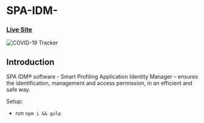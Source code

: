 # SPA-IDM-

### [Live Site](https://covid19statswebsite.netlify.com/)

![COVID-19 Tracker](https://i.ibb.co/X87BqVY/Screenshot-2020-04-13-at-10-14-58.png)

## Introduction

SPA IDM® software - Smart Profiling Application Identity Manager – ensures the identification, management and access permission, in an efficient and safe way.


Setup:
- run ```npm i && gulp```
